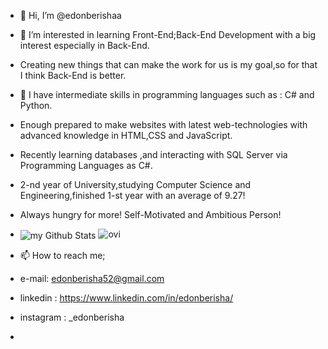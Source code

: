 - 👋 Hi, I’m @edonberishaa
- 👀 I’m interested in learning Front-End;Back-End Development with a big interest especially in Back-End.
- Creating new things that can make the work for us is my goal,so for that I think Back-End is better.
- 🌱 I have intermediate skills in programming languages such as : C# and Python.
- Enough prepared to make websites with latest web-technologies with advanced knowledge in HTML,CSS and JavaScript.
- Recently learning databases ,and interacting with SQL Server via Programming Languages as C#.
- 2-nd year of University,studying Computer Science and Engineering,finished 1-st year with an average of 9.27!
- Always hungry for more! Self-Motivated and Ambitious Person!
- 
  <img align="center" src="https://github-readme-stats.vercel.app/api?username=edonberishaa&include_all_commits=true&count_private=true&show_icons=true&line_height=20&title_color=2B5BBD&icon_color=1124BB&text_color=A1A1A1&bg_color=0,000000,130F40" alt="my Github Stats"/>
  <img src="https://github-readme-stats.vercel.app/api/top-langs?username=edonberishaa&show_icons=true&locale=en&layout=compact&theme=chartreuse-dark" alt="ovi" />



- 📫 How to reach me;
-  e-mail: edonberisha52@gmail.com
- linkedin : https://www.linkedin.com/in/edonberisha/
- instagram : _edonberisha
  
- 

<!---
edonberishaa/edonberishaa is a ✨ special ✨ repository because its `README.md` (this file) appears on your GitHub profile.
You can click the Preview link to take a look at your changes.
--->
